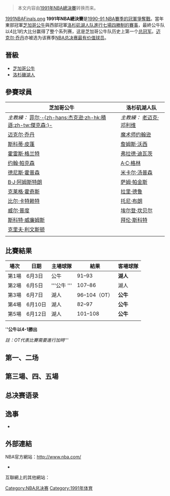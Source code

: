 > 本文内容由[1991年NBA總決賽](https://zh.wikipedia.org/wiki/1991年NBA總決賽)转换而来。


[1991NBAFinals.png](https://zh.wikipedia.org/wiki/File:1991NBAFinals.png "fig:1991NBAFinals.png") **1991年NBA總決賽**是[1990-91 NBA賽季的冠軍爭奪戰](https://zh.wikipedia.org/wiki/1990-91_NBA賽季 "wikilink")。當年東部冠軍[芝加哥公牛](../Page/芝加哥公牛.md "wikilink")與西部冠軍[洛杉矶湖人队進行七場四勝制的賽事](https://zh.wikipedia.org/wiki/洛杉矶湖人队 "wikilink")，最終公牛队以4比1的大比分赢得了整个系列赛，这是芝加哥公牛队历史上第一个[总冠军](https://zh.wikipedia.org/wiki/NBA总冠军 "wikilink")。[迈克尔·乔丹](../Page/迈克尔·乔丹.md "wikilink")亦被选为该赛季[NBA总决赛最有价值球员](../Page/NBA总决赛最有价值球员.md "wikilink")。

## 晉級

  - [芝加哥公牛](../Page/芝加哥公牛.md "wikilink")
  - [洛杉磯湖人](https://zh.wikipedia.org/wiki/洛杉磯湖人 "wikilink")

## 參賽球員

| 芝加哥公牛                                                                                            | 洛杉矶湖人队                                                             |
| ------------------------------------------------------------------------------------------------ | ------------------------------------------------------------------ |
| *主教練：* [菲尔·-{zh-hans:杰克逊;zh-hk:積遜;zh-tw:傑克森;}-](https://zh.wikipedia.org/wiki/菲尔·杰克逊 "wikilink") | *主教練：* [老迈克·邓利维](https://zh.wikipedia.org/wiki/老迈克·邓利维 "wikilink") |
| [迈克尔·乔丹](../Page/迈克尔·乔丹.md "wikilink")                                                           | [魔术师约翰逊](../Page/魔术师约翰逊.md "wikilink")                             |
| [斯科蒂·皮蓬](../Page/斯科蒂·皮蓬.md "wikilink")                                                           | [詹姆斯·沃西](../Page/詹姆斯·沃西.md "wikilink")                             |
| [霍雷斯·格兰特](../Page/霍雷斯·格兰特.md "wikilink")                                                         | [弗拉德·迪瓦茨](../Page/弗拉德·迪瓦茨.md "wikilink")                           |
| [约翰·帕克森](../Page/约翰·帕克森.md "wikilink")                                                           | [A·C·格林](../Page/A·C·格林.md "wikilink")                             |
| [德尼斯·霍普森](https://zh.wikipedia.org/wiki/德尼斯·霍普森 "wikilink")                                      | [米卡尔·汤普森](https://zh.wikipedia.org/wiki/米卡尔·汤普森 "wikilink")        |
| [B·J·阿姆斯特朗](../Page/B·J·阿姆斯特朗.md "wikilink")                                                     | [萨姆·帕金斯](../Page/萨姆·帕金斯.md "wikilink")                             |
| [克莱格·霍奇斯](https://zh.wikipedia.org/wiki/克莱格·霍奇斯 "wikilink")                                      | [拉里·德鲁](https://zh.wikipedia.org/wiki/拉里·德鲁 "wikilink")            |
| [比尔·卡特赖特](../Page/比尔·卡特赖特.md "wikilink")                                                         | [托尼·布朗](../Page/托尼·布朗.md "wikilink")                               |
| [威尔·普度](https://zh.wikipedia.org/wiki/威尔·普度 "wikilink")                                          | [埃尔登·坎贝尔](../Page/埃尔登·坎贝尔.md "wikilink")                           |
| [斯科特·威廉姆斯](https://zh.wikipedia.org/wiki/斯科特·威廉姆斯 "wikilink")                                    | [拜伦·斯科特](https://zh.wikipedia.org/wiki/拜伦·斯科特 "wikilink")          |
| [克里夫·利文斯顿](https://zh.wikipedia.org/wiki/克里夫·利文斯顿 "wikilink")                                    |                                                                    |
|                                                                                                  |                                                                    |

## 比賽結果

| 場次  | 日期    | 主場球隊      | 結果         | 客場球隊   |
| --- | ----- | --------- | ---------- | ------ |
| 第1場 | 6月3日  | 公牛        | 91–93      | **湖人** |
| 第2場 | 6月5日  | '''公牛 ''' | 107–86     | 湖人     |
| 第3場 | 6月7日  | 湖人        | 96–104（OT） | **公牛** |
| 第4場 | 6月10日 | 湖人        | 82–97      | **公牛** |
| 第5場 | 6月12日 | 湖人        | 101–108    | **公牛** |
|     |       |           |            |        |

'**'公牛以4-1勝出**

*註：OT代表比賽需要進行加時*'''

## 第一、二场

## 第三場、四、五場

## 总决赛语录

## 逸事

  -
## 外部連結

NBA官方網站：http://www.nba.com/

  -
互聯網上的其他網站：

[Category:NBA总决赛](https://zh.wikipedia.org/wiki/Category:NBA总决赛 "wikilink") [Category:1991年体育](https://zh.wikipedia.org/wiki/Category:1991年体育 "wikilink")